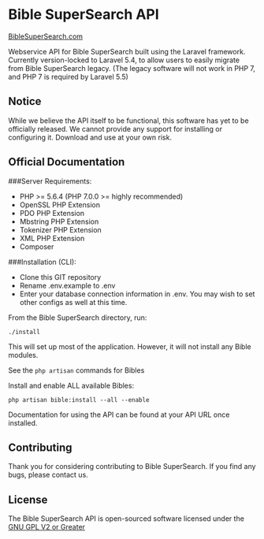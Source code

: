 # Bible SuperSearch API

[BibleSuperSearch.com](http://www.biblesupersearch.com)

Webservice API for Bible SuperSearch built using the Laravel framework.
Currently version-locked to Laravel 5.4, to allow users to easily migrate from Bible SuperSearch legacy.
(The legacy software will not work in PHP 7, and PHP 7 is required by Laravel 5.5)

## Notice
While we believe the API itself to be functional, this software has yet to be officially released.
We cannot provide any support for installing or configuring it.
Download and use at your own risk.

## Official Documentation

###Server Requirements:
* PHP >= 5.6.4 (PHP 7.0.0 >= highly recommended)
* OpenSSL PHP Extension
* PDO PHP Extension
* Mbstring PHP Extension
* Tokenizer PHP Extension
* XML PHP Extension
* Composer

###Installation (CLI):
* Clone this GIT repository
* Rename .env.example to .env
* Enter your database connection information in .env.  You may wish to set other configs as well at this time.


From the Bible SuperSearch directory, run:

```
./install
```

This will set up most of the application.
However, it will not install any Bible modules.

See the `php artisan` commands for Bibles

Install and enable ALL available Bibles:

```
php artisan bible:install --all --enable
```

Documentation for using the API can be found at your API URL once installed.

## Contributing

Thank you for considering contributing to Bible SuperSearch.  If you find any bugs, please contact us.

## License

The Bible SuperSearch API is open-sourced software licensed under the [GNU GPL V2 or Greater](https://opensource.org/licenses/GPL-2.0)